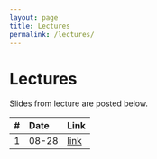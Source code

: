 ```yaml
---
layout: page
title: Lectures
permalink: /lectures/
---
```


# Lectures
Slides from lecture are posted below.

 | # | Date | Link |
 | --- |:-----|:-----|
 |  1  | 08-28 | <a href="ppts/perception_for_robots-I.pptx">link</a> |
